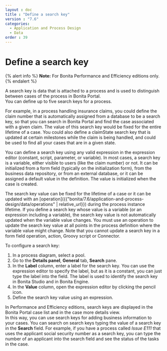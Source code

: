 ```yaml
---
layout : doc
title : "Define a search key"
version : "7.6"
categories:
  - Application and Process Design
  - Data
order : 39
---
```

# Define a search key

{% alert info %}
**Note:** For Bonita Performance and Efficiency editions only.
{% endalert %}

A search key is data that is attached to a process and is used to distinguish between cases of the process in Bonita Portal.  
You can define up to five search keys for a process.

For example, in a process handling insurance claims, you could define the claim number that is automatically assigned from a database to be a search key, so that you can search in Bonita Portal and find the case associated with a given claim. The value of this search key would be fixed for the entire lifetime of a case. You could also define a claimState search key that is updated at certain milestones while the claim is being handled, and could be used to find all your cases that are in a given state.

You can define a search key using any valid expression in the expression editor (constant, script, parameter, or variable). In most cases, a search key is a variable, either visible to users (like the claim number) or not. It can be initialized from a form field (typically on the initialization form), from the business data repository, or from an external database, or it can be assigned a default value in the definition. The value is initialized when the case is created.

The search key value can be fixed for the lifetime of a case or it can be updated with an [operation]({{"bonita/7.6/application-and-process-design/data/operations" | relative_url}}) during the process instance lifetime. If you define a search key whose value is a variable (or an expression including a variable), the search key value is not automatically updated when the variable value changes. You must use an operation to update the search key value at all points in the process definition where the variable value might change. Note that you cannot update a search key in a form field operation, action, Groovy script or Connector.

To configure a search key:

1. In a process diagram, select a pool.
2. Go to the **Details panel**, **General** tab, **Search** pane.
3. In the **Label** column, enter a label for the search key. You can use the expression editor to specify the label, but as it is a constant, you can just type the label into the field. The label is used to identify the search key in Bonita Studio and in Bonita Engine. 
4. In the **Value** column, open the expression editor by clicking the pencil icon.
5. Define the search key value using an expression.

In Performance and Efficiency editions, search keys are displayed in the Bonita Portal case list and in the case more details view.  
In this way, you can use search keys for adding business information to your cases. You can search on search keys typing the value of a search key in the **Search** field. For example, if you have a process called _Issue E111_ that uses the applicant social security number as a search key, you can type the number of an applicant into the search field and see the status of the tasks in the case.
